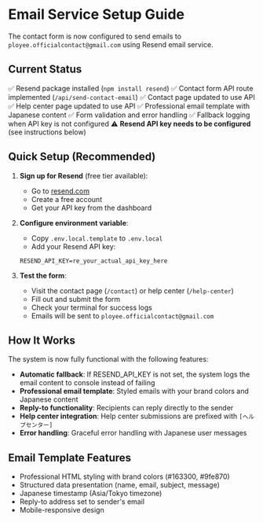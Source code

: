 # Email Service Setup Guide

The contact form is now configured to send emails to `ployee.officialcontact@gmail.com` using Resend email service.

## Current Status

✅ Resend package installed (`npm install resend`)
✅ Contact form API route implemented (`/api/send-contact-email`)
✅ Contact page updated to use API
✅ Help center page updated to use API
✅ Professional email template with Japanese content
✅ Form validation and error handling
✅ Fallback logging when API key is not configured
⚠️ **Resend API key needs to be configured** (see instructions below)

## Quick Setup (Recommended)

1. **Sign up for Resend** (free tier available):
   - Go to [resend.com](https://resend.com)
   - Create a free account
   - Get your API key from the dashboard

2. **Configure environment variable**:
   - Copy `.env.local.template` to `.env.local`
   - Add your Resend API key:
   ```
   RESEND_API_KEY=re_your_actual_api_key_here
   ```

3. **Test the form**:
   - Visit the contact page (`/contact`) or help center (`/help-center`)
   - Fill out and submit the form
   - Check your terminal for success logs
   - Emails will be sent to `ployee.officialcontact@gmail.com`

## How It Works

The system is now fully functional with the following features:

- **Automatic fallback**: If RESEND_API_KEY is not set, the system logs the email content to console instead of failing
- **Professional email template**: Styled emails with your brand colors and Japanese content
- **Reply-to functionality**: Recipients can reply directly to the sender
- **Help center integration**: Help center submissions are prefixed with `[ヘルプセンター]`
- **Error handling**: Graceful error handling with Japanese user messages

## Email Template Features

- Professional HTML styling with brand colors (#163300, #9fe870)
- Structured data presentation (name, email, subject, message)
- Japanese timestamp (Asia/Tokyo timezone)
- Reply-to address set to sender's email
- Mobile-responsive design
